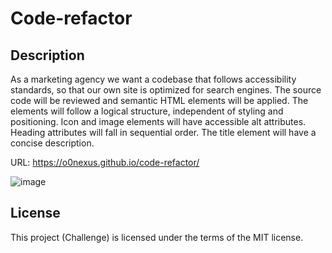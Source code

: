# Code-refactor

## Description

As a marketing agency we want a codebase that follows accessibility standards, so that our own site is optimized for search engines. The source code will be reviewed and semantic HTML elements will be applied. The elements will follow a logical structure, independent of styling and positioning. Icon and image elements will have accessible alt attributes. Heading attributes will fall in sequential order. The title element will have a concise description.

URL: https://o0nexus.github.io/code-refactor/

![image](https://github.com/o0nexus/code-refactor/assets/130420569/2dffa2ac-39ec-4f37-a44e-b6aee37fca36)

## License

This project (Challenge) is licensed under the terms of the MIT license.
